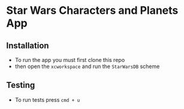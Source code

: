 # Star Wars Characters and Planets App

## Installation
- To run the app you must first clone this repo
- then open the `xcworkspace` and run the `StarWarsDB` scheme

## Testing
- To run tests press `cmd + u`
